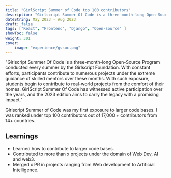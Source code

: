 ```yaml
---
title: "GirlScript Summer of Code top 100 contributors"
description: "Girlscript Summer Of Code is a three-month-long Open-Source Program conducted every summer by the Girlscript Foundation. With constant efforts, participants contribute to numerous projects under the extreme guidance of skilled mentors over these months."
dateString: May 2023 - Aug 2023
draft: false
tags: ["React", "Frontend", "Django", "Open-source" ]
showToc: false
weight: 301
cover:
    image: "experience/gssoc.png"
--- 
```


"Girlscript Summer Of Code is a three-month-long Open-Source Program conducted every summer by the Girlscript Foundation. With constant efforts, participants contribute to numerous projects under the extreme guidance of skilled mentors over these months. With such exposure, students begin to contribute to real-world projects from the comfort of their homes. GirlScript Summer Of Code has witnessed active participation over the years, and the 2023 edition aims to carry the legacy with a promising impact."

Girlscript Summer of Code was my first exposure to larger code bases. I was ranked under top 100 contributors out of 17,000 + contributors from 14+ countries.

## Learnings

- Learned how to contribute to larger code bases.
- Contributed to more than x projects under the domain of Web Dev, AI and web3.
- Merged x PR in projects ranging from Web development to Artificial Intelligence.
